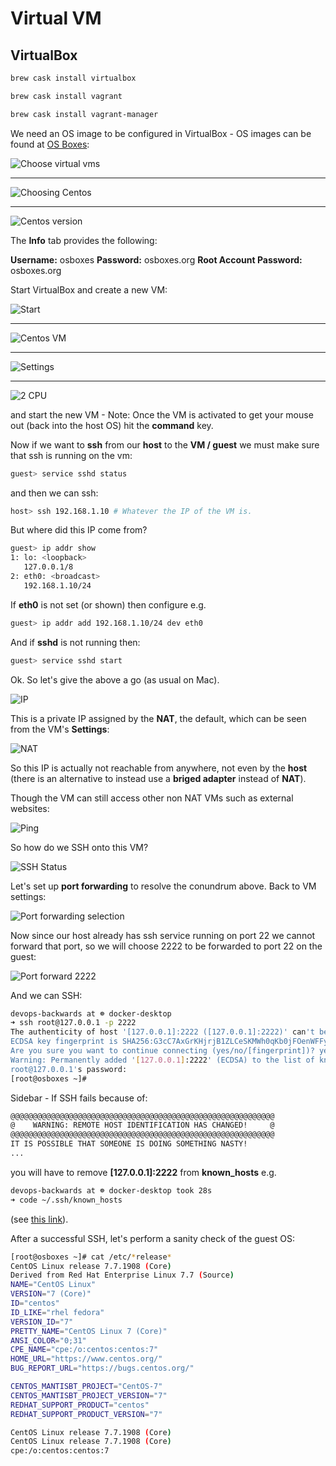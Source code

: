 # Virtual VM

## VirtualBox

```bash
brew cask install virtualbox

brew cask install vagrant

brew cask install vagrant-manager
```

We need an OS image to be configured in VirtualBox - OS images can be found at [OS Boxes](www.osboxes.org):

![Choose virtual vms](images/choose-virtual-boxes.png)

---

![Choosing Centos](images/choosing-centos.png)

---

![Centos version](images/centos-version.png)

The **Info** tab provides the following:

**Username:** osboxes
**Password:** osboxes.org
**Root Account Password:** osboxes.org

Start VirtualBox and create a new VM:

![Start](images/creating-new-vm.png)

---

![Centos VM](images/centos-vm.png)

---

![Settings](images/settings.png)

---

![2 CPU](images/cpu-2.png)

and start the new VM - Note: Once the VM is activated to get your mouse out (back into the host OS) hit the **command** key.

Now if we want to **ssh** from our **host** to the **VM / guest** we must make sure that ssh is running on the vm:

```bash
guest> service sshd status
```

and then we can ssh:

```bash
host> ssh 192.168.1.10 # Whatever the IP of the VM is.
```

But where did this IP come from?

```bash
guest> ip addr show
1: lo: <loopback>
   127.0.0.1/8
2: eth0: <broadcast>
   192.168.1.10/24
```

If **eth0** is not set (or shown) then configure e.g.

```bash
guest> ip addr add 192.168.1.10/24 dev eth0
```

And if **sshd** is not running then:

```bash
guest> service sshd start
```

Ok. So let's give the above a go (as usual on Mac).

![IP](images/ip.png)

This is a private IP assigned by the **NAT**, the default, which can be seen from the VM's **Settings**:

![NAT](images/nat.png)

So this IP is actually not reachable from anywhere, not even by the **host** (there is an alternative to instead use a **briged adapter** instead of **NAT**).

Though the VM can still access other non NAT VMs such as external websites:

![Ping](images/ping.png)

So how do we SSH onto this VM?

![SSH Status](images/sshd.png)

Let's set up **port forwarding** to resolve the conundrum above. Back to VM settings:

![Port forwarding selection](images/port-forwarding-selection.png)

Now since our host already has ssh service running on port 22 we cannot forward that port, so we will choose 2222 to be forwarded to port 22 on the guest:

![Port forward 2222](images/2222.png)

And we can SSH:

```bash
devops-backwards at ☸️ docker-desktop
➜ ssh root@127.0.0.1 -p 2222
The authenticity of host '[127.0.0.1]:2222 ([127.0.0.1]:2222)' can't be established.
ECDSA key fingerprint is SHA256:G3cC7AxGrKHjrjB1ZLCeSKMWh0qKb0jFOenWFFyYnrY.
Are you sure you want to continue connecting (yes/no/[fingerprint])? yes
Warning: Permanently added '[127.0.0.1]:2222' (ECDSA) to the list of known hosts.
root@127.0.0.1's password:
[root@osboxes ~]#
```

Sidebar - If SSH fails because of:

```bash
@@@@@@@@@@@@@@@@@@@@@@@@@@@@@@@@@@@@@@@@@@@@@@@@@@@@@@@@@@@
@    WARNING: REMOTE HOST IDENTIFICATION HAS CHANGED!     @
@@@@@@@@@@@@@@@@@@@@@@@@@@@@@@@@@@@@@@@@@@@@@@@@@@@@@@@@@@@
IT IS POSSIBLE THAT SOMEONE IS DOING SOMETHING NASTY!
...
```

you will have to remove **[127.0.0.1]:2222** from **known_hosts** e.g.

```bash
devops-backwards at ☸️ docker-desktop took 28s
➜ code ~/.ssh/known_hosts
```

(see [this link](https://www.thegeekdiary.com/how-to-fix-the-error-host-key-verification-failed/)).

After a successful SSH, let's perform a sanity check of the guest OS:

```bash
[root@osboxes ~]# cat /etc/*release*
CentOS Linux release 7.7.1908 (Core)
Derived from Red Hat Enterprise Linux 7.7 (Source)
NAME="CentOS Linux"
VERSION="7 (Core)"
ID="centos"
ID_LIKE="rhel fedora"
VERSION_ID="7"
PRETTY_NAME="CentOS Linux 7 (Core)"
ANSI_COLOR="0;31"
CPE_NAME="cpe:/o:centos:centos:7"
HOME_URL="https://www.centos.org/"
BUG_REPORT_URL="https://bugs.centos.org/"

CENTOS_MANTISBT_PROJECT="CentOS-7"
CENTOS_MANTISBT_PROJECT_VERSION="7"
REDHAT_SUPPORT_PRODUCT="centos"
REDHAT_SUPPORT_PRODUCT_VERSION="7"

CentOS Linux release 7.7.1908 (Core)
CentOS Linux release 7.7.1908 (Core)
cpe:/o:centos:centos:7
```


